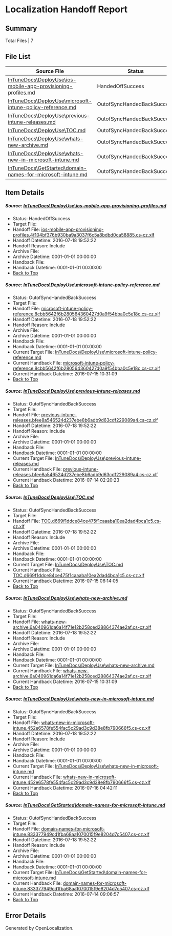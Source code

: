 # <a name='report-top'></a> Localization Handoff Report

## Summary
 Total Files | 7

## File List
 Source File | Status | Details 
 ----------- | ------ | ------- 
 [InTuneDocs\DeployUse\ios-mobile-app-provisioning-profiles.md](https://github.com/Microsoft/IntuneDocs-pr/blob/ad0692ecffdcfbf2d44cc6c16add9b0268f50ff0/InTuneDocs/DeployUse/ios-mobile-app-provisioning-profiles.md) | HandedOffSuccess | [Details](#75e4aae9967c4a925b9142fbcedf84ec0254c0b660)
 [InTuneDocs\DeployUse\microsoft-intune-policy-reference.md](https://github.com/Microsoft/IntuneDocs-pr/blob/03ab12cc59536bfb9f82a1b161cdc3d35209a017/InTuneDocs/DeployUse/microsoft-intune-policy-reference.md) | OutofSyncHandedBackSuccess | [Details](#2b1f4dfff3fcc057aaa209e0861f6065dbc79e5c199)
 [InTuneDocs\DeployUse\previous-intune-releases.md](https://github.com/Microsoft/IntuneDocs-pr/blob/805dfa1eeb81f4407066e27f203f315451937f8b/InTuneDocs/DeployUse/previous-intune-releases.md) | OutofSyncHandedBackSuccess | [Details](#294876eaa3981744a1bd3ea2b65432c90a0a0421216)
 [InTuneDocs\DeployUse\TOC.md](https://github.com/Microsoft/IntuneDocs-pr/blob/ad0692ecffdcfbf2d44cc6c16add9b0268f50ff0/InTuneDocs/DeployUse/TOC.md) | OutofSyncHandedBackSuccess | [Details](#757a30349885439ea8b04f0b4000a2a8c2a6a010244)
 [InTuneDocs\DeployUse\whats-new-archive.md](https://github.com/Microsoft/IntuneDocs-pr/blob/805dfa1eeb81f4407066e27f203f315451937f8b/InTuneDocs/DeployUse/whats-new-archive.md) | OutofSyncHandedBackSuccess | [Details](#acf502bdf73176450157535577047c9428aabfd1255)
 [InTuneDocs\DeployUse\whats-new-in-microsoft-intune.md](https://github.com/Microsoft/IntuneDocs-pr/blob/a692b2df7b0c6ae92da0c48444bbd882f16cf393/InTuneDocs/DeployUse/whats-new-in-microsoft-intune.md) | OutofSyncHandedBackSuccess | [Details](#e159044028179049c3ea2273b158796ad5a1f0bf256)
 [InTuneDocs\GetStarted\domain-names-for-microsoft-intune.md](https://github.com/Microsoft/IntuneDocs-pr/blob/32723f5b2c92073dda43a0b1f36a48ded0e13ba3/InTuneDocs/GetStarted/domain-names-for-microsoft-intune.md) | OutofSyncHandedBackSuccess | [Details](#2adbe1e4a92af5302550a8b78069bc49d725dbc3497)

## Item Details
##### <a name='75e4aae9967c4a925b9142fbcedf84ec0254c0b660'></a> Source: [InTuneDocs\DeployUse\ios-mobile-app-provisioning-profiles.md](https://github.com/Microsoft/IntuneDocs-pr/blob/ad0692ecffdcfbf2d44cc6c16add9b0268f50ff0/InTuneDocs/DeployUse/ios-mobile-app-provisioning-profiles.md)
* Status: HandedOffSuccess
* Target File: 
* Handoff File: [ios-mobile-app-provisioning-profiles.4f104bf376b930ba9a3037f6c5a8bdbd0ca58885.cs-cz.xlf](https://github.com/Microsoft/EM.handoff/blob/43b340538c8fe46cf9934fa359c468ce3103962b/ol-handoff/Microsoft/IntuneDocs-pr.cs-cz/master/ios-mobile-app-provisioning-profiles.4f104bf376b930ba9a3037f6c5a8bdbd0ca58885.cs-cz.xlf)
* Handoff Datetime: 2016-07-18 19:52:22
* Handoff Reason: Include
* Archive File: 
* Archive Datetime: 0001-01-01 00:00:00
* Handback File: 
* Handback Datetime: 0001-01-01 00:00:00
* [Back to Top](#report-top)

##### <a name='2b1f4dfff3fcc057aaa209e0861f6065dbc79e5c199'></a> Source: [InTuneDocs\DeployUse\microsoft-intune-policy-reference.md](https://github.com/Microsoft/IntuneDocs-pr/blob/03ab12cc59536bfb9f82a1b161cdc3d35209a017/InTuneDocs/DeployUse/microsoft-intune-policy-reference.md)
* Status: OutofSyncHandedBackSuccess
* Target File: 
* Handoff File: [microsoft-intune-policy-reference.8cbb5642f6b280564360427d0a9f54bba0c5e18c.cs-cz.xlf](https://github.com/Microsoft/EM.handoff/blob/43b340538c8fe46cf9934fa359c468ce3103962b/ol-handoff/Microsoft/IntuneDocs-pr.cs-cz/master/microsoft-intune-policy-reference.8cbb5642f6b280564360427d0a9f54bba0c5e18c.cs-cz.xlf)
* Handoff Datetime: 2016-07-18 19:52:22
* Handoff Reason: Include
* Archive File: 
* Archive Datetime: 0001-01-01 00:00:00
* Handback File: 
* Handback Datetime: 0001-01-01 00:00:00
* Current Target File: [InTuneDocs\DeployUse\microsoft-intune-policy-reference.md](https://github.com/Microsoft/IntuneDocs-pr.cs-cz/blob/01320c47f8bef396eed15e384783008a8ba23962/InTuneDocs/DeployUse/microsoft-intune-policy-reference.md)
* Current Handback File: [microsoft-intune-policy-reference.8cbb5642f6b280564360427d0a9f54bba0c5e18c.cs-cz.xlf](https://github.com/Microsoft/EM.handback/blob/f495cb6094f5306598ddf32c53f948bb67376e10/ol-handback/Microsoft/IntuneDocs-pr.cs-cz/master/microsoft-intune-policy-reference.8cbb5642f6b280564360427d0a9f54bba0c5e18c.cs-cz.xlf)
* Current Handback Datetime: 2016-07-15 10:31:09
* [Back to Top](#report-top)

##### <a name='294876eaa3981744a1bd3ea2b65432c90a0a0421216'></a> Source: [InTuneDocs\DeployUse\previous-intune-releases.md](https://github.com/Microsoft/IntuneDocs-pr/blob/805dfa1eeb81f4407066e27f203f315451937f8b/InTuneDocs/DeployUse/previous-intune-releases.md)
* Status: OutofSyncHandedBackSuccess
* Target File: 
* Handoff File: [previous-intune-releases.bfee8a546524d237ebe8b6adb9d63cdf229089a4.cs-cz.xlf](https://github.com/Microsoft/EM.handoff/blob/43b340538c8fe46cf9934fa359c468ce3103962b/ol-handoff/Microsoft/IntuneDocs-pr.cs-cz/master/previous-intune-releases.bfee8a546524d237ebe8b6adb9d63cdf229089a4.cs-cz.xlf)
* Handoff Datetime: 2016-07-18 19:52:22
* Handoff Reason: Include
* Archive File: 
* Archive Datetime: 0001-01-01 00:00:00
* Handback File: 
* Handback Datetime: 0001-01-01 00:00:00
* Current Target File: [InTuneDocs\DeployUse\previous-intune-releases.md](https://github.com/Microsoft/IntuneDocs-pr.cs-cz/blob/2dd35e5ddbc7835e26ee800c20a385f7d72b2044/InTuneDocs/DeployUse/previous-intune-releases.md)
* Current Handback File: [previous-intune-releases.bfee8a546524d237ebe8b6adb9d63cdf229089a4.cs-cz.xlf](https://github.com/Microsoft/EM.handback/blob/f704208838da365a403ea7073f7e4c71af286bff/ol-handback/Microsoft/IntuneDocs-pr.cs-cz/master/previous-intune-releases.bfee8a546524d237ebe8b6adb9d63cdf229089a4.cs-cz.xlf)
* Current Handback Datetime: 2016-07-14 02:20:23
* [Back to Top](#report-top)

##### <a name='757a30349885439ea8b04f0b4000a2a8c2a6a010244'></a> Source: [InTuneDocs\DeployUse\TOC.md](https://github.com/Microsoft/IntuneDocs-pr/blob/ad0692ecffdcfbf2d44cc6c16add9b0268f50ff0/InTuneDocs/DeployUse/TOC.md)
* Status: OutofSyncHandedBackSuccess
* Target File: 
* Handoff File: [TOC.d669f1ddce84ce475f1caaaba10ea2dad4bca1c5.cs-cz.xlf](https://github.com/Microsoft/EM.handoff/blob/43b340538c8fe46cf9934fa359c468ce3103962b/ol-handoff/Microsoft/IntuneDocs-pr.cs-cz/master/TOC.d669f1ddce84ce475f1caaaba10ea2dad4bca1c5.cs-cz.xlf)
* Handoff Datetime: 2016-07-18 19:52:22
* Handoff Reason: Include
* Archive File: 
* Archive Datetime: 0001-01-01 00:00:00
* Handback File: 
* Handback Datetime: 0001-01-01 00:00:00
* Current Target File: [InTuneDocs\DeployUse\TOC.md](https://github.com/Microsoft/IntuneDocs-pr.cs-cz/blob/f5cbcf97bbce5eaaaf204914f7a5e08c053781a2/InTuneDocs/DeployUse/TOC.md)
* Current Handback File: [TOC.d669f1ddce84ce475f1caaaba10ea2dad4bca1c5.cs-cz.xlf](https://github.com/Microsoft/EM.handback/blob/1aa94891cee4e59eec07d043ee30706bdc0e6dc9/ol-handback/Microsoft/IntuneDocs-pr.cs-cz/master/TOC.d669f1ddce84ce475f1caaaba10ea2dad4bca1c5.cs-cz.xlf)
* Current Handback Datetime: 2016-07-15 06:14:05
* [Back to Top](#report-top)

##### <a name='acf502bdf73176450157535577047c9428aabfd1255'></a> Source: [InTuneDocs\DeployUse\whats-new-archive.md](https://github.com/Microsoft/IntuneDocs-pr/blob/805dfa1eeb81f4407066e27f203f315451937f8b/InTuneDocs/DeployUse/whats-new-archive.md)
* Status: OutofSyncHandedBackSuccess
* Target File: 
* Handoff File: [whats-new-archive.6a040961da6a14f71e12b258ced28864374ae2af.cs-cz.xlf](https://github.com/Microsoft/EM.handoff/blob/43b340538c8fe46cf9934fa359c468ce3103962b/ol-handoff/Microsoft/IntuneDocs-pr.cs-cz/master/whats-new-archive.6a040961da6a14f71e12b258ced28864374ae2af.cs-cz.xlf)
* Handoff Datetime: 2016-07-18 19:52:22
* Handoff Reason: Include
* Archive File: 
* Archive Datetime: 0001-01-01 00:00:00
* Handback File: 
* Handback Datetime: 0001-01-01 00:00:00
* Current Target File: [InTuneDocs\DeployUse\whats-new-archive.md](https://github.com/Microsoft/IntuneDocs-pr.cs-cz/blob/01320c47f8bef396eed15e384783008a8ba23962/InTuneDocs/DeployUse/whats-new-archive.md)
* Current Handback File: [whats-new-archive.6a040961da6a14f71e12b258ced28864374ae2af.cs-cz.xlf](https://github.com/Microsoft/EM.handback/blob/f495cb6094f5306598ddf32c53f948bb67376e10/ol-handback/Microsoft/IntuneDocs-pr.cs-cz/master/whats-new-archive.6a040961da6a14f71e12b258ced28864374ae2af.cs-cz.xlf)
* Current Handback Datetime: 2016-07-15 10:31:09
* [Back to Top](#report-top)

##### <a name='e159044028179049c3ea2273b158796ad5a1f0bf256'></a> Source: [InTuneDocs\DeployUse\whats-new-in-microsoft-intune.md](https://github.com/Microsoft/IntuneDocs-pr/blob/a692b2df7b0c6ae92da0c48444bbd882f16cf393/InTuneDocs/DeployUse/whats-new-in-microsoft-intune.md)
* Status: OutofSyncHandedBackSuccess
* Target File: 
* Handoff File: [whats-new-in-microsoft-intune.452e6578fe554fac5c29ad3c9d38e8fb790666f5.cs-cz.xlf](https://github.com/Microsoft/EM.handoff/blob/43b340538c8fe46cf9934fa359c468ce3103962b/ol-handoff/Microsoft/IntuneDocs-pr.cs-cz/master/whats-new-in-microsoft-intune.452e6578fe554fac5c29ad3c9d38e8fb790666f5.cs-cz.xlf)
* Handoff Datetime: 2016-07-18 19:52:22
* Handoff Reason: Include
* Archive File: 
* Archive Datetime: 0001-01-01 00:00:00
* Handback File: 
* Handback Datetime: 0001-01-01 00:00:00
* Current Target File: [InTuneDocs\DeployUse\whats-new-in-microsoft-intune.md](https://github.com/Microsoft/IntuneDocs-pr.cs-cz/blob/1ec930471f66782763f0d32cc5abb53e1fa7ab9b/InTuneDocs/DeployUse/whats-new-in-microsoft-intune.md)
* Current Handback File: [whats-new-in-microsoft-intune.452e6578fe554fac5c29ad3c9d38e8fb790666f5.cs-cz.xlf](https://github.com/Microsoft/EM.handback/blob/5aad79afeea20a062081982b5a1f3ef54c05218b/ol-handback/Microsoft/IntuneDocs-pr.cs-cz/master/whats-new-in-microsoft-intune.452e6578fe554fac5c29ad3c9d38e8fb790666f5.cs-cz.xlf)
* Current Handback Datetime: 2016-07-16 04:42:11
* [Back to Top](#report-top)

##### <a name='2adbe1e4a92af5302550a8b78069bc49d725dbc3497'></a> Source: [InTuneDocs\GetStarted\domain-names-for-microsoft-intune.md](https://github.com/Microsoft/IntuneDocs-pr/blob/32723f5b2c92073dda43a0b1f36a48ded0e13ba3/InTuneDocs/GetStarted/domain-names-for-microsoft-intune.md)
* Status: OutofSyncHandedBackSuccess
* Target File: 
* Handoff File: [domain-names-for-microsoft-intune.833377949cd1fba68aa1070015f9e8204d7c5407.cs-cz.xlf](https://github.com/Microsoft/EM.handoff/blob/43b340538c8fe46cf9934fa359c468ce3103962b/ol-handoff/Microsoft/IntuneDocs-pr.cs-cz/master/domain-names-for-microsoft-intune.833377949cd1fba68aa1070015f9e8204d7c5407.cs-cz.xlf)
* Handoff Datetime: 2016-07-18 19:52:22
* Handoff Reason: Include
* Archive File: 
* Archive Datetime: 0001-01-01 00:00:00
* Handback File: 
* Handback Datetime: 0001-01-01 00:00:00
* Current Target File: [InTuneDocs\GetStarted\domain-names-for-microsoft-intune.md](https://github.com/Microsoft/IntuneDocs-pr.cs-cz/blob/478fc2c48dd97a4c15cfc1844529ae2affa64be0/InTuneDocs/GetStarted/domain-names-for-microsoft-intune.md)
* Current Handback File: [domain-names-for-microsoft-intune.833377949cd1fba68aa1070015f9e8204d7c5407.cs-cz.xlf](https://github.com/Microsoft/EM.handback/blob/a3e0f23c8172fd00b8d3484de89af90d76286e00/ol-handback/Microsoft/IntuneDocs-pr.cs-cz/master/domain-names-for-microsoft-intune.833377949cd1fba68aa1070015f9e8204d7c5407.cs-cz.xlf)
* Current Handback Datetime: 2016-07-14 09:06:57
* [Back to Top](#report-top)


## Error Details

Generated by OpenLocalization.
